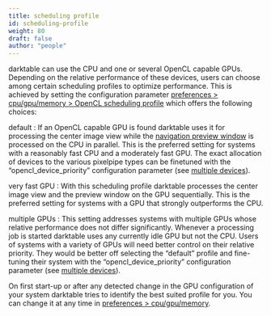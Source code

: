 ```yaml
---
title: scheduling profile
id: scheduling-profile
weight: 80
draft: false
author: "people"
---
```


darktable can use the CPU and one or several OpenCL capable GPUs. Depending on the relative performance of these devices, users can choose among certain scheduling profiles to optimize performance. This is achieved by setting the configuration parameter [preferences > cpu/gpu/memory > OpenCL scheduling profile](../../preferences-settings/cpu-gpu-memory.md) which offers the following choices:

default
: If an OpenCL capable GPU is found darktable uses it for processing the center image view while the [navigation preview window](../../module-reference/utility-modules/darkroom/navigation.md) is processed on the CPU in parallel. This is the preferred setting for systems with a reasonably fast CPU and a moderately fast GPU. The exact allocation of devices to the various pixelpipe types can be finetuned with the “opencl\_device\_priority” configuration parameter (see [multiple devices](./multiple-devices.md)).

very fast GPU
: With this scheduling profile darktable processes the center image view and the preview window on the GPU sequentially. This is the preferred setting for systems with a GPU that strongly outperforms the CPU.

multiple GPUs
: This setting addresses systems with multiple GPUs whose relative performance does not differ significantly. Whenever a processing job is started darktable uses any currently idle GPU but not the CPU. Users of systems with a variety of GPUs will need better control on their relative priority. They would be better off selecting the “default” profile and fine-tuning their system with the “opencl\_device\_priority” configuration parameter (see [multiple devices](./multiple-devices.md)).

On first start-up or after any detected change in the GPU configuration of your system darktable tries to identify the best suited profile for you. You can change it at any time in [preferences > cpu/gpu/memory](../../preferences-settings/cpu-gpu-memory.md).
